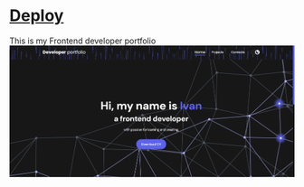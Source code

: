  # [Deploy](https://frodibjorn.github.io/myPortfolio/)

 This is my Frontend developer portfolio
 ![Alt text](image.png)